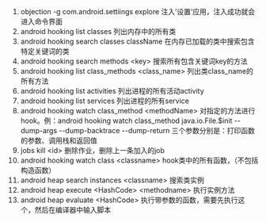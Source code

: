 1. objection -g com.android.settiings explore 注入’设置‘应用，注入成功就会进入命令界面
2. android hooking list classes 列出内存中的所有类
3. android hooking search classes  className 在内存已加载的类中搜索包含特定关键词的类
4. android hooking search methods \<key> 搜索所有包含关键词key的方法
5. android hooking list class_methods \<class_name> 列出类class_name的所有方法
6. android hooking list activities 列出进程的所有活动activity
7. android hooking list services 列出进程的所有service
8. android hooking watch class_method \<methodName> 对指定的方法进行hook。例：android hooking watch class_method java.io.File.$init --dump-args --dump-backtrace --dump-return  三个参数分别是：打印函数的参数、调用栈和返回值
9. jobs kill \<id> 删除作业，删除上一条加入的job
10. android hooking watch class \<classname> hook类中的所有函数，（不包括构造函数）
11. android heap search instances \<classname> 搜索类实例
12. android heap execute \<HashCode> \<methodname> 执行实例方法
13. android heap evaluate \<HashCode> 执行带参数的函数，需要先执行这个，然后在编译器中输入脚本